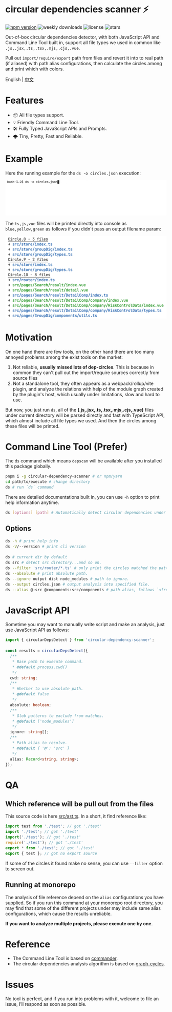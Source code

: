 # circular dependencies scanner ⚡

[![npm version](https://img.shields.io/npm/v/circular-dependency-scanner)](https://npmjs.com/package/circular-dependency-scanner)
![weekly downloads](https://img.shields.io/npm/dw/circular-dependency-scanner)
![license](https://img.shields.io/npm/l/circular-dependency-scanner)
![stars](https://img.shields.io/github/stars/emosheeep/fe-tools)

Out-of-box circular dependencies detector, with both JavaScript API and Command Line Tool built in, support all file types we used in common like `.js,.jsx,.ts,.tsx,.mjs,.cjs,.vue`.

Pull out `import/require/export` path from files and revert it into to real path (if aliased) with path alias configurations, then calculate the circles among and print which with colors.

English | [中文](./README.zh_CN.md)

# Features

- 📦 All file types support.
- 💡 Friendly Command Line Tool.
- 🛠️ Fully Typed JavaScript APIs and Prompts.
- 🌩 Tiny, Pretty, Fast and Reliable.

# Example

Here the running example for the `ds -o circles.json` execution:

![cli.gif](https://raw.githubusercontent.com/emosheeep/fe-tools/HEAD/packages/circular-dependency-scanner/snapshots/cli.gif)

The `ts,js,vue` files will be printed directly into console as `blue,yellow,green` as follows if you didn't pass an output filename param:

![output-snapshot](https://raw.githubusercontent.com/emosheeep/fe-tools/HEAD/packages/circular-dependency-scanner/snapshots/output.png)

# Motivation

On one hand there are few tools, on the other hand there are too many annoyed problems among the exist tools on the market:

1. Not reliable, **usually missed lots of dep-circles**. This is because in common they can't pull out the import/require sources correctly from source files
2. Not a standalone tool, they often appears as a webpack/rollup/vite plugin, and analyze the relations with help of the module graph created by the plugin's host, which usually under limitations, slow and hard to use.

But now, you just run `ds`, all of the **(.js,.jsx,.ts,.tsx,.mjs,.cjs,.vue)** files under current directory will be parsed directly and fast with TypeScript API, which almost include all file types we used. And then the circles among these files will be printed.

# Command Line Tool (Prefer)

The `ds` command which means `depscan` will be available after you installed this package globally.

```sh
pnpm i -g circular-dependency-scanner # or npm/yarn
cd path/to/execute # change directory
ds # run `ds` command
```

There are detailed documentations built in, you can use `-h` option to print help information anytime.

```sh
ds [options] [path] # Automatically detect circular dependencies under the current directory and print the circles.
```

## Options

```sh
ds -h # print help info
ds -V/--version # print cli version

ds # current dir by default
ds src # detect src directory...and so on.
ds --filter 'src/router/*.ts' # only print the circles matched the pattern.
ds --absolute # print absolute path.
ds --ignore output dist node_modules # path to ignore.
ds --output circles.json # output analysis into specified file.
ds --alias @:src @components:src/components # path alias, follows `<from>:<to>` convention
```

# JavaScript API

Sometime you may want to manually write script and make an analysis, just use JavaScript API as follows:

```ts
import { circularDepsDetect } from 'circular-dependency-scanner';

const results = circularDepsDetect({
  /**
   * Base path to execute command.
   * @default process.cwd()
   */
  cwd: string;
  /**
   * Whether to use absolute path.
   * @default false
   */
  absolute: boolean;
  /**
   * Glob patterns to exclude from matches.
   * @default ['node_modules']
   */
  ignore: string[];
  /**
   * Path alias to resolve.
   * @default { '@': 'src' }
   */
  alias: Record<string, string>;
});

```

# QA

## Which reference will be pull out from the files

This source code is here [src/ast.ts](https://github.com/emosheeep/fe-tools/blob/HEAD/packages/circular-dependency-scanner/src/ast.ts). In a short, it find reference like: 

```ts
import test from './test'; // got './test'
import './test'; // got './test'
import('./test'); // got './test'
require('./test'); // got './test'
export * from './test'; // got './test'
export { test }; // got no export source
```

If some of the circles it found make no sense, you can use `--filter` option to screen out.

## Running at monorepo

The analysis of file reference depend on the `alias` configurations you have supplied. So if you run this command at your monorepo root directory, you may find that some of the different projects under may include same alias configurations, which cause the results unreliable.

**If you want to analyze multiple projects, please execute one by one**.

# Reference

- The Command Line Tool is based on [commander](https://github.com/tj/commander.js).
- The circular dependencies analysis algorithm is based on [graph-cycles](https://github.com/grantila/graph-cycles).

# Issues

No tool is perfect, and if you run into problems with it, welcome to file an issue, I’ll respond as soon as possible.